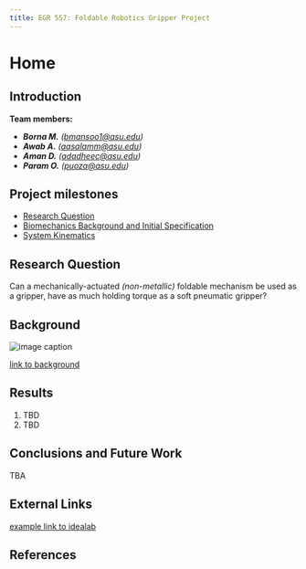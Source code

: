 ```yaml
---
title: EGR 557: Foldable Robotics Gripper Project
---
```


# Home

## Introduction

**Team members:**
* **_Borna M._** _(bmansoo1@asu.edu)_
* **_Awab A._** _(aasalamm@asu.edu)_
* **_Aman D._** _(adadheec@asu.edu)_
* **_Param O._** _(puoza@asu.edu)_

## Project milestones
* [Research Question](https://docs.google.com/document/d/1Ha8Uiep2JMpkxVQrtZwFXZW0HIIsaR5yVp42EbIovvU/edit?usp=sharing)
* [Biomechanics Background and Initial Specification](https://docs.google.com/document/d/1LMGEz92Ehj-N889kg9gg3nCI4tA_00SYzk7LXceA_Vg/edit?usp=sharing)
* [System Kinematics](https://colab.research.google.com/drive/17KaxnZZcgZ9umqyDV-NyMys-4oyCkL-D?usp=sharing)

## Research Question

Can a mechanically-actuated _(non-metallic)_ foldable mechanism be used as a gripper, have as much holding torque as a soft pneumatic gripper?

## Background

![image caption](/drawing.jpg)

[link to background](/background)

## Results

1. TBD
2. TBD

## Conclusions and Future Work

TBA

## External Links

[example link to idealab](https://idealab.asu.edu)

## References
